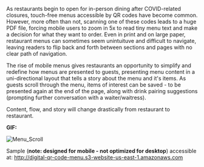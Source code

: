 As restaurants begin to open for in-person dining after COVID-related closures, touch-free menus accessible by QR codes have become common. However, more often than not, scanning one of these codes leads to a huge PDF file, forcing mobile users to zoom in 5x to read tiny menu text and make a decision for what they want to order. Even in print and on large paper, restaurant menus can sometimes seem unintuituve and difficult to navigate, leaving readers to flip back and forth between sections and pages with no clear path of navigation.

The rise of mobile menus gives restaurants an opportunity to simplify and redefine how menus are presented to guests, presenting menu content in a uni-directional layout that tells a story about the menu and it's items. As guests scroll through the menu, items of interest can be saved - to be presented again at the end of the page, along with drink pairing suggestions (prompting further conversation with a waiter/waitress).

Content, flow, and story will change drastically from restaurant to restaurant.

**GIF:**

![Menu_Scroll](https://user-images.githubusercontent.com/42954670/107122813-9ff8da00-685f-11eb-8c59-894d8a99655b.gif)

Sample (**note: designed for mobile - not optimized for desktop**) accessible at: http://digital-qr-code-menu.s3-website-us-east-1.amazonaws.com
